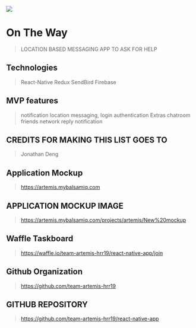![]('http://www.giphy.com/gifs/3oz8xxwRSYoVD3Mh2M.gif')

# On The Way #
> LOCATION BASED MESSAGING APP TO ASK FOR HELP

## Technologies ##
> React-Native
> Redux
> SendBird
> Firebase

## MVP features ##
> notification
> location
> messaging,
> login authentication
> Extras
> chatroom
> friends network
> reply notification
## CREDITS FOR MAKING THIS LIST GOES TO ##
> Jonathan Deng

## Application Mockup ##
> https://artemis.mybalsamiq.com

## APPLICATION MOCKUP IMAGE ##
> https://artemis.mybalsamiq.com/projects/artemis/New%20mockup

## Waffle Taskboard ##
> https://waffle.io/team-artemis-hrr19/react-native-app/join

## Github Organization ## 
> https://github.com/team-artemis-hrr19
## GITHUB REPOSITORY ##
> https://github.com/team-artemis-hrr19/react-native-app
